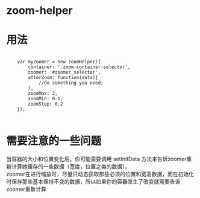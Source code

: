 # zoom-helper

<h1>用法</h1>
<pre>
<code>
	var myZoomer = new zoomHelper({
		container: '.zoom-container-selector',
		zoomer: '#zoomer_selector',
		afterZoom: function(data){
		    //do something you need;
		},
		zoomMax: 2,
		zoomMin: 0.1,
		zoomStep: 0.2
	});
</code>
</pre>
<h1>需要注意的一些问题</h1>
<span>当容器的大小和位置变化后，你可能需要调用 setInitData 方法来告诉zoomer重新计算她缓存的一些数据（宽度，位置之类的数据）。</span><br>
<span>zoomer在进行缩放时，尽量只动态获取那些必须的位置和宽高数据，而在初始化时保存那些基本保持不变的数据，所以如果你的容器发生了改变就需要告诉zoomer重新计算</span>
